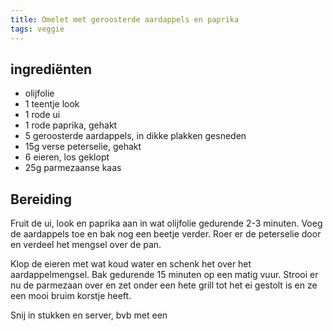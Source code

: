 ```yaml
---
title: Omelet met geroosterde aardappels en paprika
tags: veggie
---
```


## ingrediënten
* olijfolie
* 1 teentje look
* 1 rode ui
* 1 rode paprika, gehakt
* 5 geroosterde aardappels, in dikke plakken gesneden
* 15g verse peterselie, gehakt
* 6 eieren, los geklopt
* 25g parmezaanse kaas

##  Bereiding 
Fruit de ui, look en paprika aan in wat olijfolie gedurende 2-3 minuten. Voeg de aardappels toe en bak nog een beetje verder. Roer er de peterselie door en verdeel het mengsel over de pan.

Klop de eieren met wat koud water en schenk het over het aardappelmengsel. Bak gedurende 15 minuten op een matig vuur. Strooi er nu de parmezaan over en zet onder een hete grill tot het ei gestolt is en ze een mooi bruim korstje heeft.

Snij in stukken en server, bvb met een 

